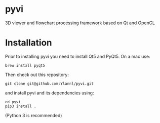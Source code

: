 # pyvi
3D viewer and flowchart processing framework based on Qt and OpenGL

# Installation
Prior to installing pyvi you need to install Qt5 and PyQt5. On a mac use:
```
brew install pyqt5
```
Then check out this repository:
```
git clone git@github.com:Ylannl/pyvi.git
```
and install pyvi and its dependencies using:
```
cd pyvi
pip3 install .
```
(Python 3 is recommended)
